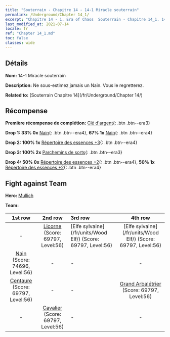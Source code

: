 ```yaml
---
title: "Souterrain - Chapitre 14 - 14-1 Miracle souterrain"
permalink: /Underground/Chapter 14_1/
excerpt: "Chapitre 14 - 1. Era of Chaos  Souterrain - Chapitre 14_1. 14-1 Miracle souterrain"
last_modified_at: 2021-07-14
locale: fr
ref: "Chapter 14_1.md"
toc: false
classes: wide
---
```


## Détails

 **Nom:** 14-1 Miracle souterrain

 **Description:** Ne sous-estimez jamais un Nain. Vous le regretterez.

 **Related to:** [Souterrain Chapitre 14](/fr/Underground/Chapter 14/)

## Récompense

 **Première récompense de complétion:** [Clé d'argent](/ItemsFR/con_693/){: .btn .btn--era3}

 **Drop 1:** **33% 0x** [Nain](/ItemsFR/unt_200/){: .btn .btn--era4}, **67% 1x** [Nain](/ItemsFR/unt_200/){: .btn .btn--era4}

 **Drop 2:** **100% 1x** [Répertoire des essences +3](/ItemsFR/mat_60/){: .btn .btn--era4}

 **Drop 3:** **100% 2x** [Parchemins de sorts](/ItemsFR/con_694/){: .btn .btn--era3}

 **Drop 4:** **50% 0x** [Répertoire des essences +2](/ItemsFR/mat_53/){: .btn .btn--era4}, **50% 1x** [Répertoire des essences +2](/ItemsFR/mat_53/){: .btn .btn--era4}


## Fight against Team
 **Hero:** [Mullich](/fr/heroes/Mullich/)

 **Team:**


  | 1st row | 2nd row | 3rd row | 4th row |
  |:----:|:----:|:----|:----:|
  | - | [Licorne](/fr/units/Unicorn/) (Score: 69797, Level:56)  | [Elfe sylvaine](/fr/units/Wood Elf/) (Score: 69797, Level:56)  | [Elfe sylvaine](/fr/units/Wood Elf/) (Score: 69797, Level:56)  |
  | [Nain](/fr/units/Dwarf/) (Score: 74696, Level:56)  | - | - | - |
  | [Centaure](/fr/units/Centaur/) (Score: 69797, Level:56)  | - | - | [Grand Arbalétrier](/fr/units/Marksman/) (Score: 69797, Level:56)  |
  | - | [Cavalier](/fr/units/Cavalier/) (Score: 69797, Level:56)  | - | - |


